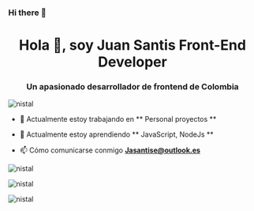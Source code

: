### Hi there 👋

<h1 align = "center"> Hola 👋, soy Juan Santis Front-End Developer </h1>
<h3 align = "center"> Un apasionado desarrollador de frontend de Colombia </h3>

<p align = "left"> <img src = "https://komarev.com/ghpvc/?username=nistal&label=Profile%20views&color=0e75b6&style=flat" alt = "nistal" /> </p>

- 🔭 Actualmente estoy trabajando en ** Personal proyectos **

- 🌱 Actualmente estoy aprendiendo ** JavaScript, NodeJs **

- 📫 Cómo comunicarse conmigo **Jasantise@outlook.es**

<p> <img align = "center" src = "https://github-readme-streak-stats.herokuapp.com/?user=nistal&" alt = "nistal" /> </p>

<p><img align = "center" src = "https://github-readme-stats.vercel.app/api?username=nistal&show_icons=true&locale=en" alt = "nistal" /> </p>

<p> <img align = "left" src = "https://github-readme-stats.vercel.app/api/top-langs?username=nistal&show_icons=true&locale=en&layout=compact" alt = "nistal" /> </p>
